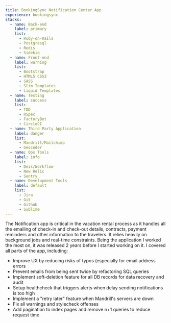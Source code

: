 ```yaml
---
title: BookingSync Notification Center App
experience: bookingsync
stacks:
  - name: Back-end
    label: primary
    list:
      - Ruby-on-Rails
      - Postgresql
      - Redis
      - Sidekiq
  - name: Front-end
    label: warning
    list:
      - Bootstrap
      - HTML5 CSS3
      - SASS
      - Slim Templates
      - Liquid Templates
  - name: Testing
    label: success
    list:
      - TDD
      - RSpec
      - FactoryBot
      - CircleCI
  - name: Third Party Application
    label: danger
    list:
      - Mandrill/Mailchimp
      - Geocoder
  - name: Ops Tools
    label: info
    list:
      - Deis/Workflow
      - New Relic
      - Sentry
  - name: Development Tools
    label: default
    list:
      - Jira
      - Git
      - Github
      - Sublime
---
```

The Notification app is critical in the vacation rental process as it handles all the emailing of check-in and check-out details, contracts, payment reminders and other information to the travelers. It relies heavily on background jobs and real-time constraints. Being the application I worked the most on, it was released 2 years before I started working on it. I covered all parts of the app, including:
- Improve UX by reducing risks of typos (especially for email address errors
- Prevent emails from being sent twice by refactoring SQL queries
- Implement soft-deletion feature for all DB records for data recovery and audit
- Setup healthcheck that triggers alerts when delay sending notifications is too high
- Implement a "retry later" feature when Mandrill's servers are down
- Fix all warnings and stylecheck offenses
- Add pagination to index pages and remove n+1 queries to reduce request time
